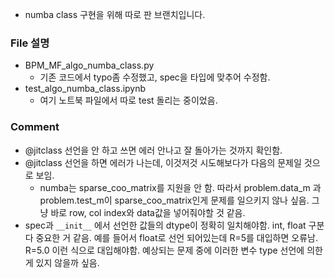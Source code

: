 - numba class 구현을 위해 따로 판 브랜치입니다.

### File 설명
- BPM_MF_algo_numba_class.py
    - 기존 코드에서 typo좀 수정했고, spec을 타입에 맞추어 수정함.
- test_algo_numba_class.ipynb
    - 여기 노트북 파일에서 따로 test 돌리는 중이었음.

### Comment
- @jitclass 선언을 안 하고 쓰면 에러 안나고 잘 돌아가는 것까지 확인함.
- @jitclass 선언을 하면 에러가 나는데, 이것저것 시도해보다가 다음의 문제일 것으로 보임.
    - numba는 sparse_coo_matrix를 지원을 안 함. 따라서 problem.data_m 과 problem.test_m이 sparse_coo_matrix인게 문제를 일으키지 않나 싶음. 그냥 바로 row, col index와 data값을 넣어줘야할 것 같음.
- spec과 `__init__` 에서 선언한 값들의 dtype이 정확히 일치해야함. int, float 구분 다 중요한 거 같음. 예를 들어서 float로 선언 되어있는데 R=5를 대입하면 오류남. R=5.0 이런 식으로 대입해야함. 예상되는 문제 중에 이러한 변수 type 선언에 의한게 있지 않을까 싶음.